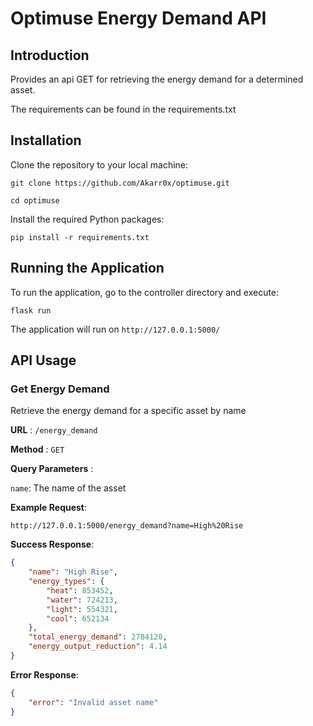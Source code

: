 # Optimuse Energy Demand API

## Introduction

Provides an api GET for retrieving the energy demand for a determined asset.
 
The requirements can be found in the requirements.txt

## Installation

Clone the repository to your local machine:
```
git clone https://github.com/Akarr0x/optimuse.git

cd optimuse
```
Install the required Python packages:
```
pip install -r requirements.txt
```
## Running the Application
To run the application, go to the controller directory and execute:
```
flask run 
```
The application will run on `http://127.0.0.1:5000/`


## API Usage

### Get Energy Demand

Retrieve the energy demand for a specific asset by name

**URL** : `/energy_demand`

**Method** : `GET`

**Query Parameters** :

`name`: The name of the asset

**Example Request**:
```
http://127.0.0.1:5000/energy_demand?name=High%20Rise
```
**Success Response**:
```json
{
    "name": "High Rise",
    "energy_types": {
        "heat": 853452,
        "water": 724213,
        "light": 554321,
        "cool": 652134
    },
    "total_energy_demand": 2784120,
    "energy_output_reduction": 4.14
}
```
**Error Response**:
```json
{
    "error": "Invalid asset name"
}
